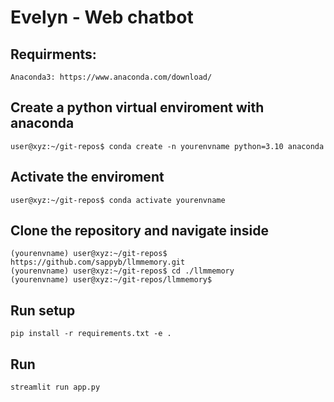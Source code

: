 # Evelyn - Web chatbot

## Requirments:
```shell
Anaconda3: https://www.anaconda.com/download/
```
## Create a python virtual enviroment with anaconda
```shell
user@xyz:~/git-repos$ conda create -n yourenvname python=3.10 anaconda
```
## Activate the enviroment
```shell
user@xyz:~/git-repos$ conda activate yourenvname
```
## Clone the repository and navigate inside
```shell
(yourenvname) user@xyz:~/git-repos$ https://github.com/sappyb/llmmemory.git
(yourenvname) user@xyz:~/git-repos$ cd ./llmmemory
(yourenvname) user@xyz:~/git-repos/llmmemory$ 
```
## Run setup
```shell
pip install -r requirements.txt -e .
```
## Run
```shell
streamlit run app.py
```
